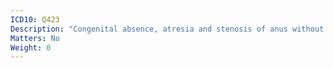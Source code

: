 ```yaml
---
ICD10: Q423
Description: "Congenital absence, atresia and stenosis of anus without fistula"
Matters: No
Weight: 0
---
```

